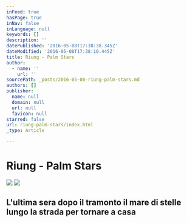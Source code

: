 ```yaml
---
inFeed: true
hasPage: true
inNav: false
inLanguage: null
keywords: []
description: ''
datePublished: '2016-05-08T17:38:38.345Z'
dateModified: '2016-05-08T17:38:10.445Z'
title: Riung - Palm Stars
author:
  - name: ''
    url: ''
sourcePath: _posts/2016-05-08-riung-palm-stars.md
authors: []
publisher:
  name: null
  domain: null
  url: null
  favicon: null
starred: false
url: riung-palm-stars/index.html
_type: Article

---
```

# Riung - Palm Stars
![](https://the-grid-user-content.s3-us-west-2.amazonaws.com/47bbbf2d-1e38-4c08-98b7-466571748c42.jpg)
![](https://s3-us-west-2.amazonaws.com/the-grid-img/p/918146f15642e81d96127d40882c96f08521e74f.jpg)

## L'ultima sera dopo il tramonto il mare di stelle lungo la strada per tornare a casa